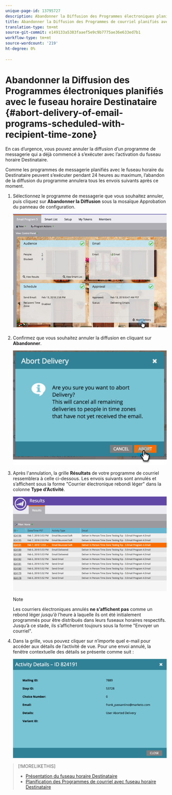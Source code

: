 ```yaml
---
unique-page-id: 13795727
description: Abandonner la Diffusion des Programmes électroniques planifiés avec le fuseau horaire Destinataire - Documents marketing - Documentation du produit
title: Abandonner la Diffusion des Programmes de courriel planifiés avec le fuseau horaire Destinataire
translation-type: tm+mt
source-git-commit: e149133a5383faaef5e9c9b7775ae36e633ed7b1
workflow-type: tm+mt
source-wordcount: '219'
ht-degree: 0%

---
```



# Abandonner la Diffusion des Programmes électroniques planifiés avec le fuseau horaire Destinataire {#abort-delivery-of-email-programs-scheduled-with-recipient-time-zone}

En cas d’urgence, vous pouvez annuler la diffusion d’un programme de messagerie qui a déjà commencé à s’exécuter avec l’activation du fuseau horaire Destinataire.

Comme les programmes de messagerie planifiés avec le fuseau horaire du Destinataire peuvent s’exécuter pendant 24 heures au maximum, l’abandon de la diffusion du programme annulera tous les envois suivants après ce moment.

1. Sélectionnez le programme de messagerie que vous souhaitez annuler, puis cliquez sur **Abandonner la Diffusion** sous la mosaïque Approbation du panneau de configuration.

   ![](assets/ptz-abortdelivery.png)

1. Confirmez que vous souhaitez annuler la diffusion en cliquant sur **Abandonner**.

   ![](assets/image2018-2-23-11-3a20-3a27.png)

1. Après l&#39;annulation, la grille **Résultats** de votre programme de courriel ressemblera à celle ci-dessous. Les envois suivants sont annulés et s’affichent sous la forme &quot;Courrier électronique rebondi léger&quot; dans la colonne **Type d’Activité**.

   ![](assets/image2018-2-23-11-3a22-3a11.png)

   >[!NOTE]
   >
   >Les courriers électroniques annulés **ne s’affichent pas** comme un rebond léger *jusqu’à* l’heure à laquelle ils ont été initialement programmés pour être distribués dans leurs fuseaux horaires respectifs. Jusqu’à ce stade, ils s’afficheront toujours sous la forme &quot;Envoyer un courriel&quot;.

1. Dans la grille, vous pouvez cliquer sur n’importe quel e-mail pour accéder aux détails de l’activité de vue. Pour une envoi annulé, la fenêtre contextuelle des détails se présente comme suit :

   ![](assets/image2018-2-23-11-3a30-3a46.png)

>[!MORELIKETHIS]
>
>* [Présentation du fuseau horaire Destinataire](understanding-recipient-time-zone.md)
>* [Planification des Programmes de courriel avec fuseau horaire Destinataire](schedule-email-programs-with-recipient-time-zone.md)

>



